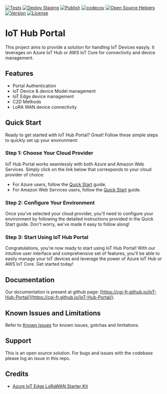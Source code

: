 [![Tests](https://github.com/CGI-FR/IoT-Hub-Portal/actions/workflows/ci-tests.yml/badge.svg?branch=main)](https://github.com/CGI-FR/IoT-Hub-Portal/actions/workflows/ci-tests.yml)
[![Deploy Staging](https://github.com/CGI-FR/IoT-Hub-Portal/actions/workflows/deploy_staging.yml/badge.svg)](https://github.com/CGI-FR/IoT-Hub-Portal/actions/workflows/deploy_staging.yml)
[![Publish](https://github.com/CGI-FR/IoT-Hub-Portal/actions/workflows/publish.yml/badge.svg?event=release)](https://github.com/CGI-FR/IoT-Hub-Portal/actions/workflows/publish.yml)
[![codecov](https://codecov.io/gh/CGI-FR/IoT-Hub-Portal/branch/main/graph/badge.svg?token=S1A59KMRV6)](https://codecov.io/gh/CGI-FR/IoT-Hub-Portal)
[![Open Source Helpers](https://img.shields.io/github/contributors/CGI-FR/IoT-Hub-Portal)](https://img.shields.io/github/contributors/CGI-FR/IoT-Hub-Portal)
[![Version](https://img.shields.io/github/v/release/CGI-FR/IoT-Hub-Portal)](https://img.shields.io/github/v/release/CGI-FR/IoT-Hub-Portal)
[![License](https://img.shields.io/github/license/CGI-FR/IoT-Hub-Portal)](https://img.shields.io/github/v/release/CGI-FR/IoT-Hub-Portal)

# IoT Hub Portal

This project aims to provide a solution for handling IoT Devices easyly.
It leverages on Azure IoT Hub or AWS IoT Core for connectivity and device management.

## Features

* Portal Authentication
* IoT Device & device Model management
* IoT Edge device management
* C2D Methods
* LoRA WAN device connectivity

## Quick Start

Ready to get started with IoT Hub Portal? Great! Follow these simple steps to quickly set up your environment:

### Step 1: Choose Your Cloud Provider

IoT Hub Portal works seamlessly with both Azure and Amazon Web Services. Simply click on the link below that corresponds to your cloud provider of choice:

* For Azure users, follow the [Quick Start](https://cgi-fr.github.io/IoT-Hub-Portal/vnext/azure/#quick-start) guide.
* For Amazon Web Services users, follow the [Quick Start](https://cgi-fr.github.io/IoT-Hub-Portal/vnext/aws/#quick-start) guide.

### Step 2: Configure Your Environment

Once you've selected your cloud provider, you'll need to configure your environment by following the detailed instructions provided in the Quick Start guide. Don't worry, we've made it easy to follow along!

### Step 3: Start Using IoT Hub Portal

Congratulations, you're now ready to start using IoT Hub Portal! With our intuitive user interface and comprehensive set of features, you'll be able to easily manage your IoT devices and leverage the power of Azure IoT Hub or AWS IoT Core. Get started today!

## Documentation

Our documentation is present at github page: [https://cgi-fr.github.io/IoT-Hub-Portal/](https://cgi-fr.github.io/IoT-Hub-Portal/).

## Known Issues and Limitations

Refer to [Known Issues](knownissues) for known issues, gotchas and limitations.

## Support

This is an open source solution.
For bugs and issues with the codebase please log an issue in this repo.

## Credits

* [Azure IoT Edge LoRaWAN Starter Kit](https://github.com/Azure/iotedge-lorawan-starterkit)
